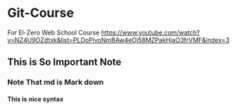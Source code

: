 # Git-Course
For El-Zero Web School Course https://www.youtube.com/watch?v=NZ4U9OZdtxk&list=PLDoPjvoNmBAw4eOj58MZPakHjaO3frVMF&index=3
## This is So Important Note
### Note That md is Mark down
#### This is nice syntax
